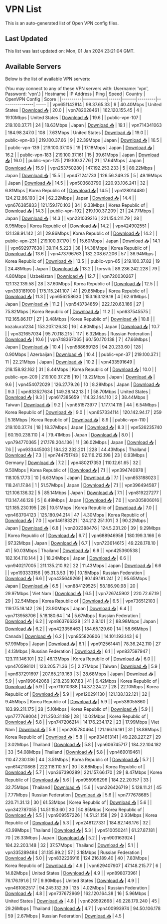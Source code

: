# VPN List

This is an auto-generated list of Open VPN config files.

## Last Updated

This list was last updated on: Mon, 01 Jan 2024 23:21:04 GMT.

## Available Servers

Below is the list of available VPN servers:

(You may connect to any of these VPN servers with: Username: 'vpn', Password: 'vpn'.)
| Hostname | IP Address | Ping | Speed | Country | OpenVPN Config | Score |
|----------|------------|------|-------|---------|----------------| ----- |
| vpn651142814 | 98.37.65.33 | 9 | 40.40Mbps | United States | [Download 📥](./configs/server_0_US.ovpn) | 20.0 |
| vpn782028461 | 162.120.155.45 | 4 | 19.10Mbps | United States | [Download 📥](./configs/server_1_US.ovpn) | 19.6 |
| public-vpn-107 | 219.100.37.71 | 24 | 18.63Mbps | Japan | [Download 📥](./configs/server_2_JP.ovpn) | 19.1 |
| vpn714341063 | 184.98.247.0 | 108 | 7.63Mbps | United States | [Download 📥](./configs/server_3_US.ovpn) | 19.0 |
| public-vpn-83 | 219.100.37.66 | 9 | 22.39Mbps | Japan | [Download 📥](./configs/server_4_JP.ovpn) | 16.5 |
| public-vpn-139 | 219.100.37.105 | 19 | 17.18Mbps | Japan | [Download 📥](./configs/server_5_JP.ovpn) | 16.2 |
| public-vpn-183 | 219.100.37.161 | 15 | 39.61Mbps | Japan | [Download 📥](./configs/server_6_JP.ovpn) | 16.0 |
| public-vpn-125 | 219.100.37.76 | 21 | 17.64Mbps | Japan | [Download 📥](./configs/server_7_JP.ovpn) | 15.9 |
| vpn253750280 | 147.192.253.233 | 5 | 89.22Mbps | Japan | [Download 📥](./configs/server_8_JP.ovpn) | 15.5 |
| vpn471241733 | 126.56.249.25 | 5 | 49.19Mbps | Japan | [Download 📥](./configs/server_9_JP.ovpn) | 14.5 |
| vpn503683790 | 220.93.106.241 | 32 | 6.81Mbps | Korea Republic of | [Download 📥](./configs/server_10_KR.ovpn) | 14.5 |
| vpn128014480 | 124.212.86.193 | 24 | 62.22Mbps | Japan | [Download 📥](./configs/server_11_JP.ovpn) | 14.4 |
| vpn676385833 | 121.159.170.103 | 34 | 9.33Mbps | Korea Republic of | [Download 📥](./configs/server_12_KR.ovpn) | 14.3 |
| public-vpn-192 | 219.100.37.209 | 21 | 24.77Mbps | Japan | [Download 📥](./configs/server_13_JP.ovpn) | 14.3 |
| vpn231039216 | 221.154.211.79 | 28 | 8.95Mbps | Korea Republic of | [Download 📥](./configs/server_14_KR.ovpn) | 14.2 |
| vpn424902551 | 121.138.91.142 | 31 | 29.86Mbps | Korea Republic of | [Download 📥](./configs/server_15_KR.ovpn) | 14.2 |
| public-vpn-231 | 219.100.37.170 | 9 | 15.60Mbps | Japan | [Download 📥](./configs/server_16_JP.ovpn) | 14.1 |
| vpn692977638 | 39.114.5.223 | 38 | 14.38Mbps | Korea Republic of | [Download 📥](./configs/server_17_KR.ovpn) | 13.6 |
| vpn473796763 | 182.208.67.206 | 57 | 36.94Mbps | Korea Republic of | [Download 📥](./configs/server_18_KR.ovpn) | 13.5 |
| public-vpn-65 | 219.100.37.82 | 19 | 24.48Mbps | Japan | [Download 📥](./configs/server_19_JP.ovpn) | 13.2 |
| torsvik | 89.236.242.228 | 79 | 4.80Mbps | Uzbekistan | [Download 📥](./configs/server_20_UZ.ovpn) | 12.7 |
| vpn720030267 | 121.132.139.58 | 28 | 37.60Mbps | Korea Republic of | [Download 📥](./configs/server_21_KR.ovpn) | 12.5 |
| vpn393181900 | 175.115.241.107 | 41 | 29.85Mbps | Korea Republic of | [Download 📥](./configs/server_22_KR.ovpn) | 11.3 |
| vpn656258630 | 153.163.129.18 | 4 | 62.61Mbps | Japan | [Download 📥](./configs/server_23_JP.ovpn) | 11.2 |
| vpn543734859 | 222.120.63.166 | 27 | 75.82Mbps | Korea Republic of | [Download 📥](./configs/server_24_KR.ovpn) | 11.2 |
| vpn637545575 | 112.165.86.117 | 27 | 3.48Mbps | Korea Republic of | [Download 📥](./configs/server_25_KR.ovpn) | 10.8 |
| kozakura1234 | 153.207.126.30 | 16 | 4.80Mbps | Japan | [Download 📥](./configs/server_26_JP.ovpn) | 10.7 |
| vpn321657034 | 95.70.118.215 | 117 | 6.32Mbps | Russian Federation | [Download 📥](./configs/server_27_RU.ovpn) | 10.6 |
| vpn748367065 | 60.150.170.138 | 7 | 47.66Mbps | Japan | [Download 📥](./configs/server_28_JP.ovpn) | 10.4 |
| vpn588689126 | 94.20.233.60 | 128 | 0.90Mbps | Azerbaijan | [Download 📥](./configs/server_29_AZ.ovpn) | 10.4 |
| public-vpn-37 | 219.100.37.1 | 11 | 22.21Mbps | Japan | [Download 📥](./configs/server_30_JP.ovpn) | 10.2 |
| vpn433591649 | 218.158.92.162 | 31 | 8.44Mbps | Korea Republic of | [Download 📥](./configs/server_31_KR.ovpn) | 10.0 |
| public-vpn-209 | 219.100.37.215 | 19 | 19.22Mbps | Japan | [Download 📥](./configs/server_32_JP.ovpn) | 9.6 |
| vpn454072029 | 126.27.79.26 | 10 | 8.28Mbps | Japan | [Download 📥](./configs/server_33_JP.ovpn) | 9.3 |
| vpn833527634 | 149.28.142.13 | 1 | 58.70Mbps | United States | [Download 📥](./configs/server_34_US.ovpn) | 9.3 |
| vpn617385659 | 114.32.144.110 | 2 | 38.44Mbps | Taiwan | [Download 📥](./configs/server_35_TW.ovpn) | 9.2 |
| vpn651573977 | 1.177.14.115 | 44 | 6.54Mbps | Korea Republic of | [Download 📥](./configs/server_36_KR.ovpn) | 9.0 |
| vpn657334114 | 120.142.94.17 | 259 | 5.18Mbps | Korea Republic of | [Download 📥](./configs/server_37_KR.ovpn) | 8.9 |
| public-vpn-110 | 219.100.37.74 | 18 | 18.37Mbps | Japan | [Download 📥](./configs/server_38_JP.ovpn) | 8.3 |
| vpn526235740 | 60.150.238.110 | 4 | 79.41Mbps | Japan | [Download 📥](./configs/server_39_JP.ovpn) | 8.0 |
| vpn794770365 | 217.178.204.136 | 11 | 36.02Mbps | Japan | [Download 📥](./configs/server_40_JP.ovpn) | 7.6 |
| vpn933445003 | 184.22.232.201 | 228 | 44.43Mbps | Thailand | [Download 📥](./configs/server_41_TH.ovpn) | 7.3 |
| vpn744751743 | 92.116.212.198 | 23 | 0.93Mbps | Germany | [Download 📥](./configs/server_42_DE.ovpn) | 7.2 |
| vpn480217353 | 110.12.61.65 | 32 | 9.50Mbps | Korea Republic of | [Download 📥](./configs/server_43_KR.ovpn) | 7.1 |
| vpn394740878 | 118.105.17.73 | 10 | 6.63Mbps | Japan | [Download 📥](./configs/server_44_JP.ovpn) | 7.1 |
| vpn853188023 | 118.241.17.84 | 1 | 51.57Mbps | Japan | [Download 📥](./configs/server_45_JP.ovpn) | 7.1 |
| vpn396494587 | 121.106.136.32 | 5 | 85.14Mbps | Japan | [Download 📥](./configs/server_46_JP.ovpn) | 7.1 |
| vpn819227277 | 113.147.46.126 | 5 | 6.49Mbps | Japan | [Download 📥](./configs/server_47_JP.ovpn) | 7.0 |
| vpn305806016 | 121.185.230.195 | 28 | 10.51Mbps | Korea Republic of | [Download 📥](./configs/server_48_KR.ovpn) | 7.0 |
| vpn463704123 | 125.180.94.214 | 47 | 4.30Mbps | Korea Republic of | [Download 📥](./configs/server_49_KR.ovpn) | 7.0 |
| vpn146183221 | 124.212.251.101 | 3 | 90.22Mbps | Japan | [Download 📥](./configs/server_50_JP.ovpn) | 6.8 |
| vpn202388476 | 124.5.231.20 | 39 | 9.29Mbps | Korea Republic of | [Download 📥](./configs/server_51_KR.ovpn) | 6.7 |
| vpn688946958 | 180.199.3.166 | 6 | 97.32Mbps | Japan | [Download 📥](./configs/server_52_JP.ovpn) | 6.7 |
| vpn723614615 | 49.228.178.10 | 41 | 50.03Mbps | Thailand | [Download 📥](./configs/server_53_TH.ovpn) | 6.6 |
| vpn425360538 | 182.164.110.144 | 3 | 18.24Mbps | Japan | [Download 📥](./configs/server_54_JP.ovpn) | 6.6 |
| vpn940217005 | 211.135.210.92 | 22 | 11.43Mbps | Japan | [Download 📥](./configs/server_55_JP.ovpn) | 6.6 |
| vpn193333156 | 95.31.3.53 | 19 | 10.15Mbps | Russian Federation | [Download 📥](./configs/server_56_RU.ovpn) | 6.6 |
| vpn435649269 | 90.149.181.241 | 2 | 95.65Mbps | Japan | [Download 📥](./configs/server_57_JP.ovpn) | 6.5 |
| vpn884129525 | 58.186.90.98 | 20 | 29.97Mbps | Viet Nam | [Download 📥](./configs/server_58_VN.ovpn) | 6.5 |
| vpn726745902 | 220.72.67.19 | 29 | 32.54Mbps | Korea Republic of | [Download 📥](./configs/server_59_KR.ovpn) | 6.5 |
| vpn736512103 | 119.175.18.142 | 26 | 23.90Mbps | Japan | [Download 📥](./configs/server_60_JP.ovpn) | 6.4 |
| vpn713958706 | 5.18.180.64 | 14 | 5.67Mbps | Russian Federation | [Download 📥](./configs/server_61_RU.ovpn) | 6.2 |
| vpn863766328 | 211.2.8.101 | 2 | 88.98Mbps | Japan | [Download 📥](./configs/server_62_JP.ovpn) | 6.2 |
| vpn423356463 | 184.65.129.60 | 14 | 58.66Mbps | Canada | [Download 📥](./configs/server_63_CA.ovpn) | 6.2 |
| vpn855826806 | 14.101.193.143 | 6 | 57.99Mbps | Japan | [Download 📥](./configs/server_64_JP.ovpn) | 6.1 |
| vpn912561441 | 78.36.242.110 | 27 | 4.13Mbps | Russian Federation | [Download 📥](./configs/server_65_RU.ovpn) | 6.1 |
| vpn837597947 | 123.111.146.101 | 32 | 46.13Mbps | Korea Republic of | [Download 📥](./configs/server_66_KR.ovpn) | 6.0 |
| vpn470598101 | 123.205.71.36 | 5 | 2.27Mbps | Taiwan | [Download 📥](./configs/server_67_TW.ovpn) | 5.9 |
| vpn637291697 | 207.65.219.163 | 3 | 28.68Mbps | Japan | [Download 📥](./configs/server_68_JP.ovpn) | 5.9 |
| vpn199642068 | 218.239.107.83 | 41 | 6.42Mbps | Korea Republic of | [Download 📥](./configs/server_69_KR.ovpn) | 5.9 |
| vpn711010388 | 14.37.224.27 | 28 | 22.10Mbps | Korea Republic of | [Download 📥](./configs/server_70_KR.ovpn) | 5.9 |
| vpn120291130 | 121.138.132.121 | 32 | 9.45Mbps | Korea Republic of | [Download 📥](./configs/server_71_KR.ovpn) | 5.9 |
| vpn538055860 | 183.99.211.175 | 28 | 5.10Mbps | Korea Republic of | [Download 📥](./configs/server_72_KR.ovpn) | 5.9 |
| vpn777768004 | 211.250.31.189 | 28 | 10.02Mbps | Korea Republic of | [Download 📥](./configs/server_73_KR.ovpn) | 5.8 |
| vpn747206214 | 14.176.234.172 | 23 | 17.99Mbps | Viet Nam | [Download 📥](./configs/server_74_VN.ovpn) | 5.8 |
| vpn205780464 | 121.166.16.191 | 31 | 18.88Mbps | Korea Republic of | [Download 📥](./configs/server_75_KR.ovpn) | 5.8 |
| vpn934613141 | 49.228.227.27 | 29 | 3.02Mbps | Thailand | [Download 📥](./configs/server_76_TH.ovpn) | 5.8 |
| vpn606745717 | 184.22.104.182 | 33 | 54.08Mbps | Thailand | [Download 📥](./configs/server_77_TH.ovpn) | 5.8 |
| vpn469019461 | 110.47.230.136 | 44 | 3.51Mbps | Korea Republic of | [Download 📥](./configs/server_78_KR.ovpn) | 5.7 |
| vpn614210868 | 222.118.110.57 | 30 | 8.68Mbps | Korea Republic of | [Download 📥](./configs/server_79_KR.ovpn) | 5.7 |
| vpn367390289 | 221.157.66.170 | 29 | 8.47Mbps | Korea Republic of | [Download 📥](./configs/server_80_KR.ovpn) | 5.6 |
| vpn955996296 | 184.22.20.157 | 33 | 32.75Mbps | Thailand | [Download 📥](./configs/server_81_TH.ovpn) | 5.6 |
| vpn226426719 | 5.128.11.21 | 45 | 7.77Mbps | Russian Federation | [Download 📥](./configs/server_82_RU.ovpn) | 5.6 |
| vpn777678685 | 220.71.31.13 | 30 | 61.53Mbps | Korea Republic of | [Download 📥](./configs/server_83_KR.ovpn) | 5.6 |
| vpn342787055 | 14.51.153.60 | 30 | 50.85Mbps | Korea Republic of | [Download 📥](./configs/server_84_KR.ovpn) | 5.5 |
| vpn909557226 | 14.51.21.158 | 29 | 2.93Mbps | Korea Republic of | [Download 📥](./configs/server_85_KR.ovpn) | 5.3 |
| vpn248127331 | 184.82.146.176 | 32 | 43.99Mbps | Thailand | [Download 📥](./configs/server_86_TH.ovpn) | 5.3 |
| vpn510050241 | 61.27.87.181 | 70 | 26.33Mbps | Japan | [Download 📥](./configs/server_87_JP.ovpn) | 5.2 |
| vpn903163924 | 184.22.203.148 | 32 | 37.57Mbps | Thailand | [Download 📥](./configs/server_88_TH.ovpn) | 5.1 |
| vpn335289484 | 31.135.99.2 | 57 | 3.18Mbps | Russian Federation | [Download 📥](./configs/server_89_RU.ovpn) | 5.0 |
| vpn832226916 | 124.216.189.40 | 40 | 7.83Mbps | Korea Republic of | [Download 📥](./configs/server_90_KR.ovpn) | 4.9 |
| vpn629407907 | 47.148.215.77 | 6 | 14.82Mbps | United States | [Download 📥](./configs/server_91_US.ovpn) | 4.9 |
| vpn898073961 | 76.176.191.6 | 17 | 9.90Mbps | United States | [Download 📥](./configs/server_92_US.ovpn) | 4.9 |
| vpn461082517 | 94.245.132.39 | 135 | 4.02Mbps | Russian Federation | [Download 📥](./configs/server_93_RU.ovpn) | 4.8 |
| vpn737672969 | 162.120.164.38 | 16 | 5.96Mbps | United States | [Download 📥](./configs/server_94_US.ovpn) | 4.8 |
| vpn626592668 | 49.228.179.240 | 45 | 29.26Mbps | Thailand | [Download 📥](./configs/server_95_TH.ovpn) | 4.7 |
| vpn400993974 | 94.50.106.178 | 59 | 2.67Mbps | Russian Federation | [Download 📥](./configs/server_96_RU.ovpn) | 4.5 |
